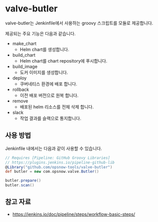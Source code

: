 # valve-butler

valve-butler는 Jenkinfile에서 사용하는 groovy 스크립트를 모듈로 제공합니다.

제공되는 주요 기능은 다음과 같습니다.
* make_chart
  * Helm chart를 생성합니다.
* build_chart
  * Helm chart를 chart repository에 푸시합니다.
* build_image
  * 도커 이미지를 생성합니다.
* deploy
  * 쿠버네티스 환경에 배포 합니다.
* rollback
  * 이전 배포 버전으로 원복 합니다.
* remove
  * 배포된 helm 리소스를 전체 삭제 합니다.
* slack
  * 작업 결과를 슬랙으로 통지합니다.

## 사용 방법
Jenkinfile 내에서는 다음과 같이 사용할 수 있습니다.
```groovy
// Requires [Pipeline: GitHub Groovy Libraries]
// https://plugins.jenkins.io/pipeline-github-lib
@Library("github.com/opsnow-tools/valve-butler")
def butler = new com.opsnow.valve.Butler()

butler.prepare()
butler.scan()
```
## 참고 자료
* <https://jenkins.io/doc/pipeline/steps/workflow-basic-steps/>
